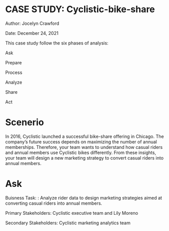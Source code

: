 # CASE STUDY: Cyclistic-bike-share

Author: Jocelyn Crawford

Date: December 24, 2021

This case study follow the six phases of analysis:

Ask

Prepare

Process

Analyze

Share 
 
 Act




# Scenerio
In 2016, Cyclistic launched a successful bike-share offering in Chicago. The company’s future success depends on maximizing the number of annual memberships. Therefore, your team wants to understand how casual riders and annual members use Cyclistic bikes differently. From these insights, your team will design a new marketing strategy to convert casual riders into annual members.

# Ask
Buisness Task: : Analyze rider data to design marketing strategies aimed at converting casual riders into annual members.

Primary Stakeholders: Cyclistic executive team and Lily Moreno

Secondary Stakeholders: Cyclistic marketing analytics team
